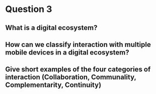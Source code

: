 # Question 3

## What is a digital ecosystem? 

## How can we classify interaction with multiple mobile devices in a digital ecosystem? 

## Give short examples of the four categories of interaction (Collaboration, Communality, Complementarity, Continuity)